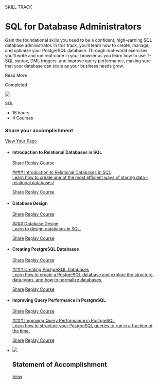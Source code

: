 SKILL TRACK

SQL for Database Administrators
===============================

  
Gain the foundational skills you need to be a confident, high-earning SQL database administrator. In this track, you’ll learn how to create, manage, and optimize your PostgreSQL database. Through real-world exercises you’ll write and run real-code in your browser as you learn how to use T-SQL syntax, DML triggers, and improve query performance, making sure that your database can scale as your business needs grow.  

Read More

Completed

![](https://www.datacamp.com/statement-of-accomplishment/badge/track/bc43d6bf0b987207a2b6020b67814ffd8480e3be.png)

SQL
* 16 hours
* 4 Courses

### Share your accomplishment

[View Your Page](https://www.datacamp.com/completed/statement-of-accomplishment/track/bc43d6bf0b987207a2b6020b67814ffd8480e3be)


* #### Introduction to Relational Databases in SQL
    
    [Share](https://www.linkedin.com/shareArticle?mini=true&source=DataCamp&summary=I+completed+the+course+%22Introduction+to+Relational+Databases+in+SQL%22&title=I+completed+the+course+%22Introduction+to+Relational+Databases+in+SQL%22&url=https%3A%2F%2Fwww.datacamp.com%2Fstatement-of-accomplishment%2Fcourse%2Fbf1ca76633c99153c7cf2e022198082b6e0814c3) [Replay Course](https://campus.datacamp.com/courses/introduction-to-relational-databases-in-sql)
    
    [#### Introduction to Relational Databases in SQL<br>Learn how to create one of the most efficient ways of storing data - relational databases!](/courses/introduction-to-relational-databases-in-sql)
    
    [Share](https://www.linkedin.com/shareArticle?mini=true&source=DataCamp&summary=I+completed+the+course+%22Introduction+to+Relational+Databases+in+SQL%22&title=I+completed+the+course+%22Introduction+to+Relational+Databases+in+SQL%22&url=https%3A%2F%2Fwww.datacamp.com%2Fstatement-of-accomplishment%2Fcourse%2Fbf1ca76633c99153c7cf2e022198082b6e0814c3) [Replay Course](https://campus.datacamp.com/courses/introduction-to-relational-databases-in-sql)
    
* #### Database Design
    
    [Share](https://www.linkedin.com/shareArticle?mini=true&source=DataCamp&summary=I+completed+the+course+%22Database+Design%22&title=I+completed+the+course+%22Database+Design%22&url=https%3A%2F%2Fwww.datacamp.com%2Fstatement-of-accomplishment%2Fcourse%2Fd47c9abd8e02b156a21d4bc87845321204f129c2) [Replay Course](https://campus.datacamp.com/courses/database-design)
    
    [#### Database Design<br>Learn to design databases in SQL.](/courses/database-design)
    
    [Share](https://www.linkedin.com/shareArticle?mini=true&source=DataCamp&summary=I+completed+the+course+%22Database+Design%22&title=I+completed+the+course+%22Database+Design%22&url=https%3A%2F%2Fwww.datacamp.com%2Fstatement-of-accomplishment%2Fcourse%2Fd47c9abd8e02b156a21d4bc87845321204f129c2) [Replay Course](https://campus.datacamp.com/courses/database-design)
    
* #### Creating PostgreSQL Databases
    
    [Share](https://www.linkedin.com/shareArticle?mini=true&source=DataCamp&summary=I+completed+the+course+%22Creating+PostgreSQL+Databases%22&title=I+completed+the+course+%22Creating+PostgreSQL+Databases%22&url=https%3A%2F%2Fwww.datacamp.com%2Fstatement-of-accomplishment%2Fcourse%2Faa1af801f4f3a7e28d4d9e7babb76c41987b746e) [Replay Course](https://campus.datacamp.com/courses/creating-postgresql-databases)
    
    [#### Creating PostgreSQL Databases<br>Learn how to create a PostgreSQL database and explore the structure, data types, and how to normalize databases.](/courses/creating-postgresql-databases)
    
    [Share](https://www.linkedin.com/shareArticle?mini=true&source=DataCamp&summary=I+completed+the+course+%22Creating+PostgreSQL+Databases%22&title=I+completed+the+course+%22Creating+PostgreSQL+Databases%22&url=https%3A%2F%2Fwww.datacamp.com%2Fstatement-of-accomplishment%2Fcourse%2Faa1af801f4f3a7e28d4d9e7babb76c41987b746e) [Replay Course](https://campus.datacamp.com/courses/creating-postgresql-databases)
    
* #### Improving Query Performance in PostgreSQL
    
    [Share](https://www.linkedin.com/shareArticle?mini=true&source=DataCamp&summary=I+completed+the+course+%22Improving+Query+Performance+in+PostgreSQL%22&title=I+completed+the+course+%22Improving+Query+Performance+in+PostgreSQL%22&url=https%3A%2F%2Fwww.datacamp.com%2Fstatement-of-accomplishment%2Fcourse%2F0294cc4de6702c36be12c25f7d00d6b5de7d58ab) [Replay Course](https://campus.datacamp.com/courses/improving-query-performance-in-postgresql)
    
    [#### Improving Query Performance in PostgreSQL<br>Learn how to structure your PostgreSQL queries to run in a fraction of the time.](/courses/improving-query-performance-in-postgresql)
    
    [Share](https://www.linkedin.com/shareArticle?mini=true&source=DataCamp&summary=I+completed+the+course+%22Improving+Query+Performance+in+PostgreSQL%22&title=I+completed+the+course+%22Improving+Query+Performance+in+PostgreSQL%22&url=https%3A%2F%2Fwww.datacamp.com%2Fstatement-of-accomplishment%2Fcourse%2F0294cc4de6702c36be12c25f7d00d6b5de7d58ab) [Replay Course](https://campus.datacamp.com/courses/improving-query-performance-in-postgresql)
    
* ![](https://cdn.datacamp.com/main-app/assets/courses/trophy-15bc814786c299d60f8f18bf1aa37806f0339ca346f309727946d50f3d66b2c0.svg)
    
    Statement of Accomplishment
    ---------------------------
    
    [View](https://www.datacamp.com/statement-of-accomplishment/track/bc43d6bf0b987207a2b6020b67814ffd8480e3be) [](https://www.linkedin.com/shareArticle?mini=true&source=DataCamp&summary=I+completed+the+track+%22SQL+for+Database+Administrators%22&title=I+completed+the+track+%22SQL+for+Database+Administrators%22&url=https%3A%2F%2Fwww.datacamp.com%2Fstatement-of-accomplishment%2Ftrack%2Fbc43d6bf0b987207a2b6020b67814ffd8480e3be)